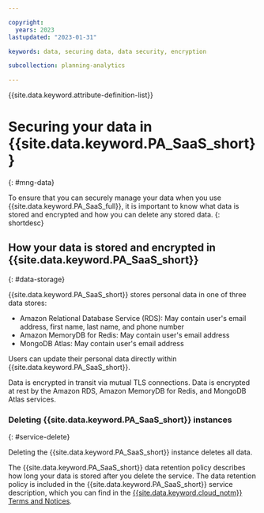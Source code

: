 ```yaml
---

copyright:
  years: 2023
lastupdated: "2023-01-31"

keywords: data, securing data, data security, encryption

subcollection: planning-analytics

---
```


{{site.data.keyword.attribute-definition-list}}

# Securing your data in {{site.data.keyword.PA_SaaS_short}}
{: #mng-data}

<!-- The title of your H1 should be Securing your data in _service-name_, where _service-name_ is the non-trademarked short version keyref, but the trademarked version is used in the first occurrence in this topic. Include your service name as a search keyword at the top of your Markdown file. See the example keywords above. -->

To ensure that you can securely manage your data when you use {{site.data.keyword.PA_SaaS_full}}, it is important to know what data is stored and encrypted and how you can delete any stored data.
{: shortdesc}

<!-- Work with your offering's SMEs to fill out the following sections as applicable to your offering. -->

## How your data is stored and encrypted in {{site.data.keyword.PA_SaaS_short}}
{: #data-storage}

{{site.data.keyword.PA_SaaS_short}} stores personal data in one of three data stores:

- Amazon Relational Database Service (RDS): May contain user's email address, first name, last name, and phone number
- Amazon MemoryDB for Redis: May contain user's email address
- MongoDB Atlas: May contain user's email address

Users can update their personal data directly within {{site.data.keyword.PA_SaaS_short}}.

Data is encrypted in transit via mutual TLS connections.
Data is encrypted at rest by the Amazon RDS, Amazon MemoryDB for Redis, and MongoDB Atlas services.

### Deleting {{site.data.keyword.PA_SaaS_short}} instances
{: #service-delete}

Deleting the {{site.data.keyword.PA_SaaS_short}} instance deletes all data.

The {{site.data.keyword.PA_SaaS_short}} data retention policy describes how long your data is stored after you delete the service. The data retention policy is included in the {{site.data.keyword.PA_SaaS_short}} service description, which you can find in the [{{site.data.keyword.cloud_notm}} Terms and Notices](/docs/overview?topic=overview-terms).
